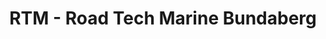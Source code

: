 ---
title: "RTM - Road Tech Marine Bundaberg"
url: /bundaberg/rtm-road-tech-marine-bundaberg/
shop: Outdoor
---